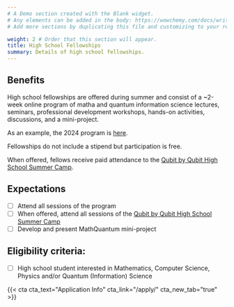 ```yaml
---
# A Demo section created with the Blank widget.
# Any elements can be added in the body: https://wowchemy.com/docs/writing-markdown-latex/
# Add more sections by duplicating this file and customizing to your requirements.

weight: 2 # Order that this section will appear.
title: High School Fellowships
summary: Details of high school fellowships.
---
```

## Benefits

High school fellowships are offered during summer and consist of a ~2-week online program of matha and quantum information science lectures, seminars, professional development workshops, hands-on activities, discussions, and a mini-project.

As an example, the 2024 program is [here](https://docs.google.com/document/d/1y50173t50i2ffP0t6ayVF-i8LPtx5tAeYdGLXLf6Ex8/edit?usp=sharing).

Fellowships do not include a stipend but participation is free.

When offered, fellows receive paid attendance to the [Qubit by Qubit High School Summer Camp](https://www.qubitbyqubit.org/hs-college-camps).

## Expectations
- [ ] Attend all sessions of the program
- [ ] When offered, attend all sessions of the [Qubit by Qubit High School Summer Camp](https://www.qubitbyqubit.org/hs-college-camps)
- [ ] Develop and present MathQuantum mini-project

## Eligibility criteria:
- [ ] High school student interested in Mathematics, Computer Science, Physics and/or Quantum (Information) Science

{{< cta cta_text="Application Info" cta_link="/apply/" cta_new_tab="true" >}}

